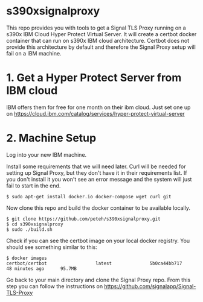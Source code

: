 # s390xsignalproxy

This repo provides you with tools to get a Signal TLS Proxy running on a s390x IBM Cloud Hyper Protect Virtual Server. It will create a certbot docker container that can run on s390x IBM cloud architecture. Certbot does not provide this architecture by default and therefore the Signal Proxy setup will fail on a IBM machine. 

# 1. Get a Hyper Protect Server from IBM cloud
IBM offers them for free for one month on their ibm cloud. Just set one up on https://cloud.ibm.com/catalog/services/hyper-protect-virtual-server

# 2. Machine Setup
Log into your new IBM machine. 

Install some requirements that we will need later. Curl will be needed for setting up Signal Proxy, but they don't have it in their requirements list. If you don't install it you won't see an error message and the system will just fail to start in the end. 
```console
$ sudo apt-get install docker.io docker-compose wget curl git
```

Now clone this repo and build the docker container to be available locally. 
```console
$ git clone https://github.com/peteh/s390xsignalproxy.git
$ cd s390xsignalproxy
$ sudo ./build.sh
```

Check if you can see the certbot image on your local docker registry. You should see something similar to this: 
```console
$ docker images
certbot/certbot                  latest              5b0ca44bb717        48 minutes ago      95.7MB
```

Go back to your main directory and clone the Signal Proxy repo. From this step you can follow the instructions on 
https://github.com/signalapp/Signal-TLS-Proxy

